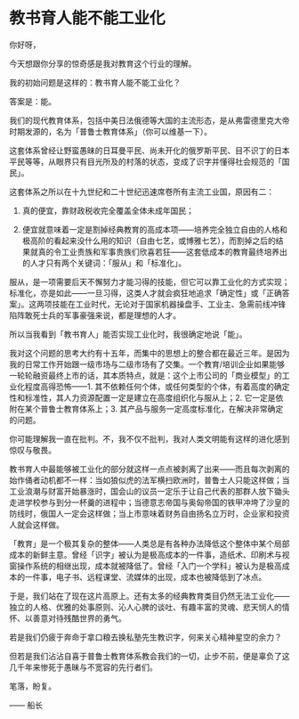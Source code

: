 # 教书育人能不能工业化

你好呀，

今天想跟你分享的惊奇感是我对教育这个行业的理解。

我的初始问题是这样的：教书育人能不能工业化？

答案是：能。

我们的现代教育体系，包括中美日法俄德等大国的主流形态，是从弗雷德里克大帝时期发源的，名为「普鲁士教育体系」（你可以维基一下）。

这套体系曾经让野蛮愚昧的日耳曼平民、尚未开化的俄罗斯平民、目不识丁的日本平民等等，从眼界只有目光所及的村落的状态，变成了识字并懂得社会规范的「国民」。

这套体系之所以在十九世纪和二十世纪迅速席卷所有主流工业国，原因有二：

1. 真的便宜，靠财政税收完全覆盖全体未成年国民；

2. 便宜就意味着一定是割掉经典教育的高成本项——培养完全独立自由的人格和极高阶的看起来没什么用的知识（自由七艺，或博雅七艺），而割掉之后的结果就真的令工业贵族和军事贵族们欣喜若狂——这套低成本的教育最终培养出的人才只有两个关键词：「服从」和「标准化」。

服从，是一项需要后天不懈努力才能习得的技能，但它可以靠工业化的方式实现；标准化，亦是如此——一旦习得，这类人才就会疯狂地追求「确定性」或「正确答案」。这两项技能在工业时代，无论对于国家机器操盘手、工业主、急需前线冲锋陷阵敢死士兵的军事豪强来说，都是理想的人才。

所以当我看到「教书育人」能否实现工业化时，我很确定地说「能」。

我对这个问题的思考大约有十五年，而集中的思想上的整合都在最近三年。是因为我的日常工作开始跟一级市场与二级市场有了交集。一个教育/培训企业如果能够一轮轮融资最终上市的话，其本质特点，就是：这个上市公司的「商业模型」的工业化程度高得恐怖——1. 其不依赖任何个体，或任何类型的个体，有着高度的确定性和标准性，其人力资源配置一定是建立在高度组织化与服从上；2. 它一定是依附在某个普鲁士教育体系上；3. 其产品与服务一定高度标准化，在解决非常确定的问题。

你可能理解我一直在批判。不，我不仅不批判，我对人类文明能有这样的进化感到惊叹与敬畏。

教书育人中最能够被工业化的部分就这样一点点被剥离了出来——而且每次剥离的始作俑者动机都不一样：当如狼似虎的法军横扫欧洲时，普鲁士人只能这样做；当工业浪潮与财富开始暴涨时，国会山的议员一定乐于让自己代表的那群人放下锄头走进学校参与到分一杯羹的进程中；当德意志帝国与奥匈帝国的铁甲冲垮了沙皇的防线时，俄国人一定会这样做；当上市意味着财务自由扬名立万时，企业家和投资人就会这样做。

「教育」是一个极其复杂的整体——人类总是有各种办法降低这个整体中某个局部成本的新鲜主意。曾经「识字」被认为是极高成本的一件事，造纸术、印刷术与视窗操作系统的相继出现，成本就被降低了。曾经「入门一个学科」被认为是极高成本的一件事，电子书、远程课堂、流媒体的出现，成本也被降低到了冰点。

于是，我们站在了现在这片高原上。还有太多的经典教育类目仍然无法工业化——独立的人格、优雅的处事原则、沁人心脾的谈吐、有趣丰富的灵魂、悲天悯人的情怀、以善意对待残酷世界的勇气。

若是我们仍疲于奔命于拿口粮去换私塾先生教识字，何来关心精神星空的余力？

但若是我们沾沾自喜于普鲁士教育体系教会我们的一切，止步不前，便是辜负了这几千年来惨死于愚昧与不宽容的先行者们。

笔落，盼复。

—— 船长
